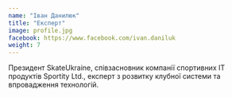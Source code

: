 ```yaml
---
name: "Іван Данилюк"
title: "Експерт"
image: profile.jpg
facebook: https://www.facebook.com/ivan.daniluk
weight: 7
---
```

Президент SkateUkraine, співзасновник компанії спортивних ІТ продуктів Sportity Ltd., експерт з розвитку клубної системи та впровадження технологій.


